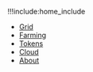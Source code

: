 !!!include:home_include
- [Grid](tfgrid_home)
- [Farming](farming_home)
- [Tokens](tokens_home)
- [Cloud](cloud_home)
- [About](about)


<!-- - [Knowledge Base](wiki_overview) -->